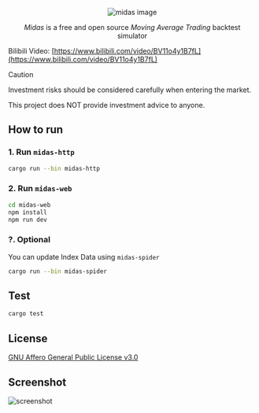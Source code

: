 <p align="center">
<img src="images/midas.jpg" alt="midas image" />
</p>

<p align="center">
<i>Midas</i> is a free and open source <i>Moving Average Trading</i> backtest simulator
</p>

Bilibili Video: [https://www.bilibili.com/video/BV11o4y1B7fL](https://www.bilibili.com/video/BV11o4y1B7fL)

> [!CAUTION]
>
> Investment risks should be considered carefully when entering the market.
>
> This project does NOT provide investment advice to anyone.

## How to run

### 1. Run `midas-http`

```bash
cargo run --bin midas-http
```

### 2. Run `midas-web`

```bash
cd midas-web
npm install
npm run dev
```

### ?. Optional

You can update Index Data using `midas-spider`

```bash
cargo run --bin midas-spider
```

## Test

```bash
cargo test
```

## License

[GNU Affero General Public License v3.0](https://choosealicense.com/licenses/agpl-3.0)

## Screenshot

![screenshot](images/screenshot.jpg)
